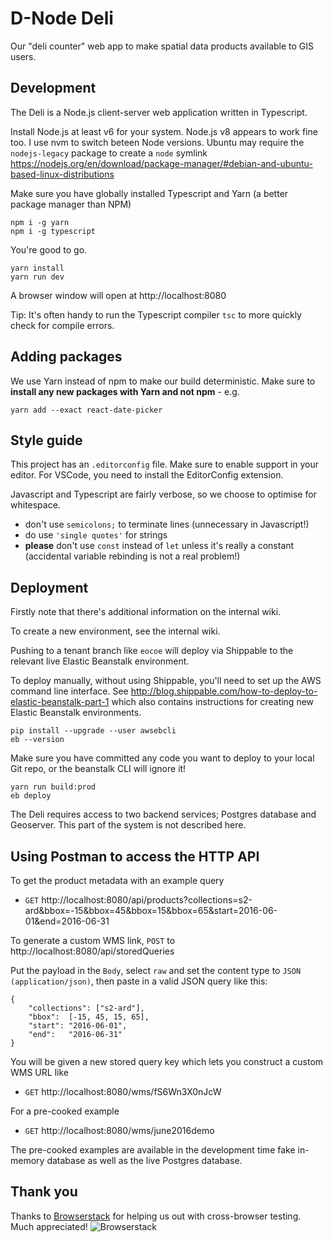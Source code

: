 
D-Node Deli
===========

Our "deli counter" web app to make spatial data products available to GIS users.

Development
-----------

The Deli is a Node.js client-server web application written in Typescript.

Install Node.js at least v6 for your system. Node.js v8 appears to work fine too. I use nvm to switch beteen Node versions. Ubuntu may require the `nodejs-legacy` package to create a `node` symlink
https://nodejs.org/en/download/package-manager/#debian-and-ubuntu-based-linux-distributions

Make sure you have globally installed Typescript and Yarn (a better package manager than NPM)

    npm i -g yarn
    npm i -g typescript

You're good to go.

    yarn install
    yarn run dev

A browser window will open at http://localhost:8080

Tip: It's often handy to run the Typescript compiler `tsc` to more quickly check for compile errors.

Adding packages
---------------
We use Yarn instead of npm to make our build deterministic. Make sure to **install any new packages with Yarn and not npm** - e.g.

    yarn add --exact react-date-picker

Style guide
-----------
This project has an `.editorconfig` file. Make sure to enable support in your editor. For VSCode, you need to install the EditorConfig extension.

Javascript and Typescript are fairly verbose, so we choose to optimise for whitespace.

- don't use `semicolons;` to terminate lines (unnecessary in Javascript!)
- do use `'single quotes'` for strings
- **please** don't use `const` instead of `let` unless it's really a constant (accidental variable rebinding is not a real problem!)

Deployment
----------

Firstly note that there's additional information on the internal wiki. 

To create a new environment, see the internal wiki.

Pushing to a tenant branch like `eocoe` will deploy via Shippable to the relevant live Elastic Beanstalk environment.

To deploy manually, without using Shippable, you'll need to set up the AWS command line interface.
See http://blog.shippable.com/how-to-deploy-to-elastic-beanstalk-part-1 which also contains instructions for creating new Elastic Beanstalk environments.

    pip install --upgrade --user awsebcli
    eb --version

Make sure you have committed any code you want to deploy to your local Git repo, or the beanstalk CLI will ignore it!

    yarn run build:prod
    eb deploy

The Deli requires access to two backend services; Postgres database and Geoserver. This part of the system is not described here.


Using Postman to access the HTTP API
------------------------------------

To get the product metadata with an example query

- `GET` http://localhost:8080/api/products?collections=s2-ard&bbox=-15&bbox=45&bbox=15&bbox=65&start=2016-06-01&end=2016-06-31

To generate a custom WMS link,  `POST` to http://localhost:8080/api/storedQueries

Put the payload in the `Body`, select `raw` and set the content type to `JSON (application/json)`, then paste in a valid JSON query like this:

    {
        "collections": ["s2-ard"],
        "bbox":  [-15, 45, 15, 65],
        "start": "2016-06-01",
        "end":   "2016-06-31"
    }

You will be given a new stored query key which lets you construct a custom WMS URL like 

- `GET` http://localhost:8080/wms/fS6Wn3X0nJcW

For a pre-cooked example

- `GET` http://localhost:8080/wms/june2016demo

The pre-cooked examples are available in the development time fake in-memory database as well as the live Postgres database.

Thank you
---------
Thanks to [Browserstack](http://browserstack.com) for helping us out with cross-browser testing. Much appreciated! 
![Browserstack](https://www.browserstack.com/images/layout/browserstack-logo-600x315.png)
